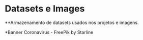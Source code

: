 # Datasets e Images

**Armazenamento de datasets usados nos projetos e imagens.

*Banner Coronavirus - FreePik by Starline
